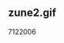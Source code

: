 <article><h1>zune2.gif</h1><time><span class="day">7</span><span class="month">12</span><span class="year">2006</span></time></article>